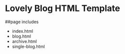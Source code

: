 

# Lovely Blog HTML Template

##page includes 
* index.html
* blog.html
* archive.html
* single-blog.html
 
 
